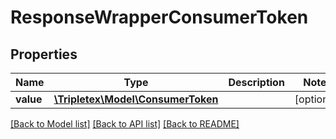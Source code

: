 # ResponseWrapperConsumerToken

## Properties
Name | Type | Description | Notes
------------ | ------------- | ------------- | -------------
**value** | [**\Tripletex\Model\ConsumerToken**](ConsumerToken.md) |  | [optional] 

[[Back to Model list]](../../README.md#documentation-for-models) [[Back to API list]](../../README.md#documentation-for-api-endpoints) [[Back to README]](../../README.md)

